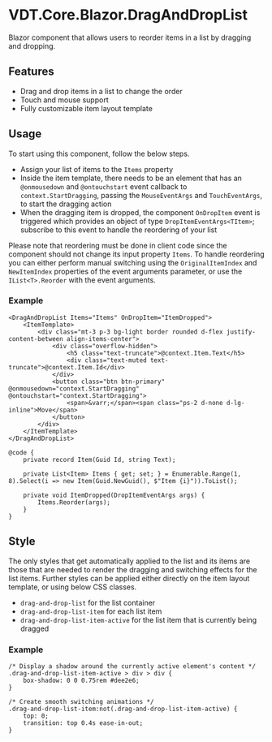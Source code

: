﻿# VDT.Core.Blazor.DragAndDropList

Blazor component that allows users to reorder items in a list by dragging and dropping.

## Features

- Drag and drop items in a list to change the order
- Touch and mouse support
- Fully customizable item layout template

## Usage

To start using this component, follow the below steps.

- Assign your list of items to the `Items` property
- Inside the item template, there needs to be an element that has an `@onmousedown` and `@ontouchstart` event callback to `context.StartDragging`, passing
  the `MouseEventArgs` and `TouchEventArgs`, to start the dragging action
- When the dragging item is dropped, the component `OnDropItem` event is triggered which provides an object of type `DropItemEventArgs<TItem>`; subscribe to
  this event to handle the reordering of your list

Please note that reordering must be done in client code since the component should not change its input property `Items`. To handle reordering you can either
perform manual switching using the `OriginalItemIndex` and `NewItemIndex` properties of the event arguments parameter, or use the `IList<T>.Reorder` with the
event arguments.

### Example

```
<DragAndDropList Items="Items" OnDropItem="ItemDropped">
    <ItemTemplate>
        <div class="mt-3 p-3 bg-light border rounded d-flex justify-content-between align-items-center">
            <div class="overflow-hidden">
                <h5 class="text-truncate">@context.Item.Text</h5>
                <div class="text-muted text-truncate">@context.Item.Id</div>
            </div>
            <button class="btn btn-primary" @onmousedown="context.StartDragging" @ontouchstart="context.StartDragging">
                <span>&varr;</span><span class="ps-2 d-none d-lg-inline">Move</span>
            </button>
        </div>
    </ItemTemplate>
</DragAndDropList>

@code {
    private record Item(Guid Id, string Text);

    private List<Item> Items { get; set; } = Enumerable.Range(1, 8).Select(i => new Item(Guid.NewGuid(), $"Item {i}")).ToList();

    private void ItemDropped(DropItemEventArgs args) {
        Items.Reorder(args);
    }
}
```

## Style

The only styles that get automatically applied to the list and its items are those that are needed to render the dragging and switching effects for the list
items. Further styles can be applied either directly on the item layout template, or using below CSS classes.

- `drag-and-drop-list` for the list container
- `drag-and-drop-list-item` for each list item
- `drag-and-drop-list-item-active` for the list item that is currently being dragged

### Example

```
/* Display a shadow around the currently active element's content */
.drag-and-drop-list-item-active > div > div {
    box-shadow: 0 0 0.75rem #dee2e6;
}

/* Create smooth switching animations */
.drag-and-drop-list-item:not(.drag-and-drop-list-item-active) {
    top: 0;
    transition: top 0.4s ease-in-out;
}
```
